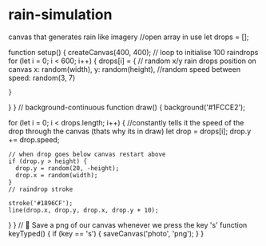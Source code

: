 # rain-simulation
canvas that generates rain like imagery
//open array in use
let drops = [];

function setup() {
  createCanvas(400, 400);
  // loop to initialise 100 raindrops
  for (let i = 0; i < 600; i++) {
    drops[i] = {
  // random x/y rain drops position on canvas 
      x: random(width),
      y: random(height),
  //random speed between
      speed: random(3, 7)
      
    }
  }
}
  // background-continuous
function draw() {
  background('#1FCCE2');
  
  for (let i = 0; i < drops.length; i++) {
    //constantly tells it the speed of the drop through the canvas (thats why           its in draw)
    let drop = drops[i];
    drop.y += drop.speed;
    
    // when drop goes below canvas restart above 
    if (drop.y > height) {
      drop.y = random(20, -height);
      drop.x = random(width);
    }
    // raindrop stroke
    
    stroke('#1896CF');
    line(drop.x, drop.y, drop.x, drop.y + 10);
    
      
  }
}
// 📸 Save a png of our canvas whenever we press the key 's'
function keyTyped() {
  if (key == 's') {
    saveCanvas('photo', 'png');
  }
}
